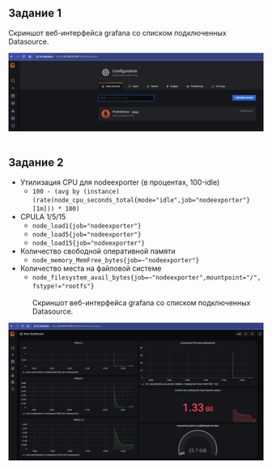 ## Задание 1
Скриншот веб-интерфейса grafana со списком подключенных Datasource.
<div> <img src="https://github.com/RoadMania/netology_git/blob/main/screens/grafana_1.JPG"> </div> <br>

## Задание 2

- Утилизация CPU для nodeexporter (в процентах, 100-idle)
  - `100 - (avg by (instance) (rate(node_cpu_seconds_total{mode="idle",job="nodeexporter"}[1m])) * 100)`
- CPULA 1/5/15
  - `node_load1{job="nodeexporter"}`
  - `node_load5{job="nodeexporter"}`
  - `node_load15{job="nodeexporter"}`
- Количество свободной оперативной памяти
  - `node_memory_MemFree_bytes{job=~"nodeexporter"}`
- Количество места на файловой системе
  - `node_filesystem_avail_bytes{job=~"nodeexporter",mountpoint="/",fstype!="rootfs"}` <br>
<br> Скриншот веб-интерфейса grafana со списком подключенных Datasource.
<div> <img src="https://github.com/RoadMania/netology_git/blob/main/screens/grafana_2.JPG"> </div> <br>
